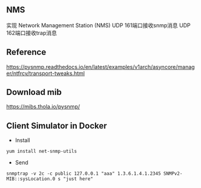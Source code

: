 ## NMS
实现 Network Management Station (NMS)
UDP 161端口接收snmp消息
UDP 162端口接收trap消息


## Reference
https://pysnmp.readthedocs.io/en/latest/examples/v1arch/asyncore/manager/ntfrcv/transport-tweaks.html


## Download mib
https://mibs.thola.io/pysnmp/


## Client Simulator in Docker
- Install
```
yum install net-snmp-utils
```

- Send
```
snmptrap -v 2c -c public 127.0.0.1 "aaa" 1.3.6.1.4.1.2345 SNMPv2-MIB::sysLocation.0 s "just here" 
```
